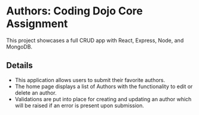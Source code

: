 # Authors: Coding Dojo Core Assignment
This project showcases a full CRUD app with React, Express, Node, and MongoDB.

## Details
- This application allows users to submit their favorite authors.
- The home page displays a list of Authors with the functionality to edit or delete an author.
- Validations are put into place for creating and updating an author which will be raised if an error is present upon submission.
